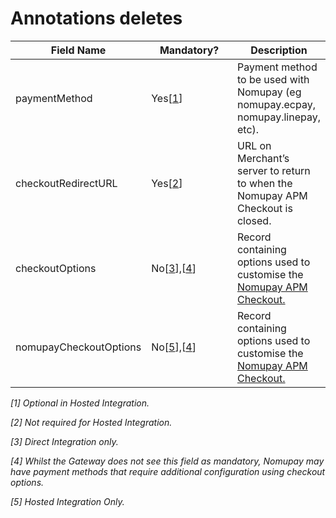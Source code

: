 # Annotations deletes

<table><thead><tr><th>Field Name</th><th width="134.33333333333331">Mandatory?</th><th>Description</th></tr></thead><tbody><tr><td>paymentMethod</td><td>Yes[<a data-footnote-ref href="#user-content-fn-1">1</a>]</td><td>Payment method to be used with Nomupay (eg nomupay.ecpay, nomupay.linepay, etc).</td></tr><tr><td>checkoutRedirectURL</td><td>Yes[<a data-footnote-ref href="#user-content-fn-2">2</a>]</td><td>URL on Merchant’s server to return to when the Nomupay APM Checkout is closed.</td></tr><tr><td>checkoutOptions</td><td>No[<a data-footnote-ref href="#user-content-fn-3">3</a>],[<a data-footnote-ref href="#user-content-fn-4">4</a>]</td><td>Record containing options used to customise the <a href="page-3.md#checkout-options-hosted-and-direct-integration">Nomupay APM Checkout.</a></td></tr><tr><td>nomupayCheckoutOptions</td><td>No[<a data-footnote-ref href="#user-content-fn-5">5</a>],[<a data-footnote-ref href="#user-content-fn-6">4</a>]</td><td>Record containing options used to customise the <a href="page-3.md#checkout-options-hosted-and-direct-integration">Nomupay APM Checkout.</a></td></tr></tbody></table>

_\[1] Optional in Hosted Integration._

_\[2] Not required for Hosted Integration._

_\[3] Direct Integration only._

_\[4] Whilst the Gateway does not see this field as mandatory, Nomupay may have payment methods that require additional configuration using checkout options._

_\[5] Hosted Integration Only._

[^1]: Optional in Hosted Integration.

[^2]: _Not required for Hosted Integration._

[^3]: Direct Integration only.

[^4]: _Whilst the Gateway does not see this field as mandatory, Nomupay may have payment methods that require additional configuration using checkout options._

[^5]: Hosted Integration Only.

[^6]: _Whilst the Gateway does not see this field as mandatory, Nomupay may have payment methods that require additional configuration using checkout options._
